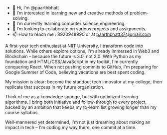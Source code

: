 - 👋 Hi, I’m @paarthbhatt
- 👀 I’m interested in learning new and creative methods of problem-solving.
- 🌱 I’m currently learning computer science engineering.
- 💞️ I’m looking to collaborate on various projects and assignments.
- 📫 How to reach me : 8920948990 or at paarthbhatt37@gmail.com

A first-year tech enthusiast at NIIT University, I transform code into solutions. While others explore options, I'm already immersed in Web3 and Blockchain – because the future is 3.0, not 2.0.
With Python as my foundation and HTML/CSS/JavaScript in my toolkit, I'm currently conquering React. When not pushing commits to GitHub, I'm preparing for Google Summer of Code, believing vacations are best spent coding.

My mission is clear: become the standout tech innovator at my college, then replicate that success in my future organization. 

Think of me as a knowledge sponge, but with optimized learning algorithms. I bring both initiative and follow-through to every project, backed by an ambition that keeps my to-learn list growing longer than my course syllabus. 

Well-mannered yet determined, I'm not just dreaming about making an impact in tech – I'm coding my way there, one commit at a time.


<!---
paarthbhatt/paarthbhatt is a ✨ special ✨ repository because its `README.md` (this file) appears on your GitHub profile.
You can click the Preview link to take a look at your changes.
--->
